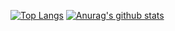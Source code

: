 [![Top Langs](https://github-readme-stats.vercel.app/api/top-langs/?username=Bourbon404&layout=compact)](https://github.com/anuraghazra/github-readme-stats)
[![Anurag's github stats](https://github-readme-stats.vercel.app/api?username=Bourbon404&show_icons=true&theme=merko)](https://github.com/anuraghazra/github-readme-stats)
